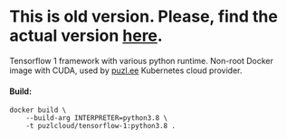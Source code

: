 # This is old version. Please, find the actual version [here](https://github.com/puzl-ee/docker-images/tree/dev/images/tensorflow-1).

Tensorflow 1 framework with various python runtime. Non-root Docker image with CUDA, used by [puzl.ee](https://puzl.ee) Kubernetes cloud provider. 

#### Build:

```
docker build \
    --build-arg INTERPRETER=python3.8 \
    -t puzlcloud/tensorflow-1:python3.8 .
```
